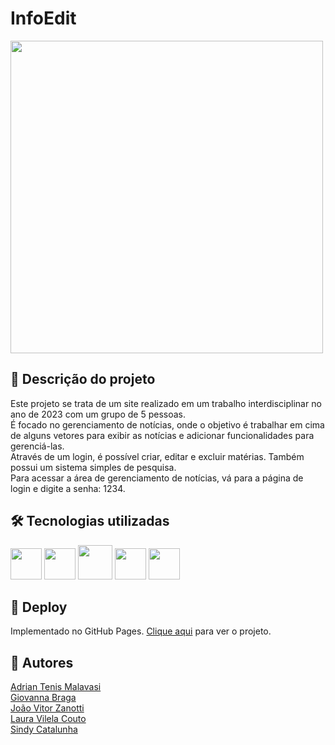 # InfoEdit
<div style="display: inline_block">
  <img src="https://i.ibb.co/fM254dj/infoedit.png" width="500px">
</div>

## 📄 Descrição do projeto
Este projeto se trata de um site realizado em um trabalho interdisciplinar no ano de 2023 com um grupo de 5 pessoas.<br>
É focado no gerenciamento de notícias, onde o objetivo é trabalhar em cima de alguns vetores para exibir as notícias e adicionar funcionalidades para gerenciá-las.<br>
Através de um login, é possível criar, editar e excluir matérias. Também possui um sistema simples de pesquisa.<br>
Para acessar a área de gerenciamento de notícias, vá para a página de login e digite a senha: 1234.

## 🛠 Tecnologias utilizadas
<div>
  <img width="50" src="https://cdn.jsdelivr.net/gh/devicons/devicon@latest/icons/html5/html5-original.svg">
  <img width="50" src="https://cdn.jsdelivr.net/gh/devicons/devicon@latest/icons/css3/css3-original.svg">
  <img width="55" src="https://cdn.jsdelivr.net/gh/devicons/devicon@latest/icons/bootstrap/bootstrap-original.svg">
  <img width="50" src="https://cdn.jsdelivr.net/gh/devicons/devicon@latest/icons/javascript/javascript-original.svg">
  <img width="50" src="https://cdn.jsdelivr.net/gh/devicons/devicon@latest/icons/trello/trello-original.svg">
</div>

## 🚀 Deploy
Implementado no GitHub Pages. <a href= "https://joaozanotti.github.io/InfoEdit/htmls/" target="_blank"> Clique aqui</a> para ver o projeto.

## 🚧 Autores
<a href="https://github.com/AdrianTMalavasi">Adrian Tenis Malavasi</a><br>
<a href="https://github.com/Giovanna-br">Giovanna Braga</a><br>
<a href="https://github.com/joaozanotti">João Vitor Zanotti</a><br>
<a href="https://github.com/LauraVill">Laura Vilela Couto</a><br>
<a href="https://github.com/Sindy-Catalunha">Sindy Catalunha</a><br>
